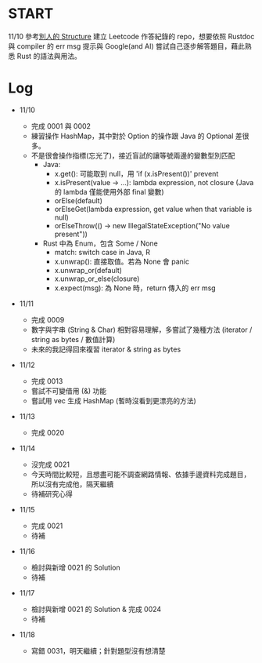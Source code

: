 # START
11/10 參考[別人的 Structure](https://github.com/aylei/leetcode-rust) 建立 Leetcode 作答紀錄的 repo，想要依照 Rustdoc 與 compiler 的 err msg 提示與 Google(and AI) 嘗試自己逐步解答題目，藉此熟悉 Rust 的語法與用法。

# Log
- 11/10 
  - 完成 0001 與 0002
  - 練習操作 HashMap，其中對於 Option 的操作跟 Java 的 Optional 差很多。
  - 不是很會操作指標(忘光了)，接近盲試的讓等號兩邊的變數型別匹配
    - Java:
        - x.get(): 可能取到 null，用 'if (x.isPresent())' prevent
        - x.isPresent(value -> ...): lambda expression, not closure (Java 的 lambda 僅能使用外部 final 變數)
        - orElse(default)
        - orElseGet(lambda expression, get value when that variable is null)
        - orElseThrow(() -> new IllegalStateException("No value present"))
    - Rust 中為 Enum，包含 Some / None
        - match: switch case in Java, R
        - x.unwrap(): 直接取值。若為 None 會 panic
        - x.unwrap_or(default)
        - x.unwrap_or_else(closure)
        - x.expect(msg): 為 None 時，return 傳入的 err msg

- 11/11
    - 完成 0009
    - 數字與字串 (String & Char) 相對容易理解，多嘗試了幾種方法 (iterator / string as bytes / 數值計算)
    - 未來的我記得回來複習 iterator & string as bytes

- 11/12
    - 完成 0013
    - 嘗試不可變借用 (&) 功能
    - 嘗試用 vec 生成 HashMap (暫時沒看到更漂亮的方法)

- 11/13
    - 完成 0020

- 11/14
    - 沒完成 0021
    - 今天時間比較短，且想盡可能不調查網路情報、依據手邊資料完成題目，所以沒有完成他，隔天繼續
    - 待補研究心得

- 11/15
    - 完成 0021
    - 待補

- 11/16
    - 檢討與新增 0021 的 Solution
    - 待補

- 11/17
    - 檢討與新增 0021 的 Solution & 完成 0024
    - 待補

- 11/18
    - 寫錯 0031，明天繼續；針對題型沒有想清楚